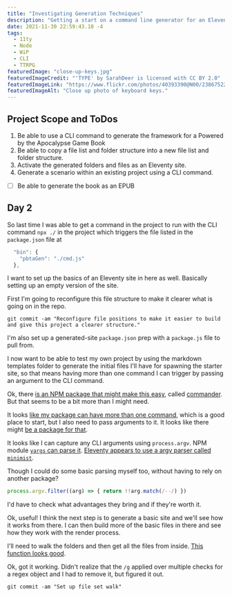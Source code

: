 ```yaml
---
title: "Investigating Generation Techniques"
description: "Getting a start on a command line generator for an Eleventy site for PBTA games."
date: 2021-11-30 22:59:43.10 -4
tags:
  - 11ty
  - Node
  - WiP
  - CLI
  - TTRPG
featuredImage: "close-up-keys.jpg"
featuredImageCredit: "'TYPE' by SarahDeer is licensed with CC BY 2.0"
featuredImageLink: "https://www.flickr.com/photos/40393390@N00/2386752252"
featuredImageAlt: "Close up photo of keyboard keys."
---
```


## Project Scope and ToDos

1. Be able to use a CLI command to generate the framework for a Powered by the Apocalypse Game Book
2. Be able to copy a file list and folder structure into a new file list and folder structure.
3. Activate the generated folders and files as an Eleventy site.
4. Generate a scenario within an existing project using a CLI command.

- [ ] Be able to generate the book as an EPUB

## Day 2

So last time I was able to get a command in the project to run with the CLI command `npx ./` in the project which triggers the file listed in the `package.json` file at

```javascript
  "bin": {
    "pbtaGen": "./cmd.js"
  },
```

I want to set up the basics of an Eleventy site in here as well. Basically setting up an empty version of the site.

First I'm going to reconfigure this file structure to make it clearer what is going on in the repo.

`git commit -am "Reconfigure file positions to make it easier to build and give this project a clearer structure."`

I'm also set up a generated-site `package.json` prep with a `package.js` file to pull from.

I now want to be able to test my own project by using the markdown templates folder to generate the initial files I'll have for spawning the starter site, so that means having more than one command I can trigger by passing an argument to the CLI command.

Ok, there [is an NPM package that might make this easy](https://blog.logrocket.com/creating-a-cli-tool-with-node-js/), called [commander](https://www.npmjs.com/package/commander). But that seems to be a bit more than I might need.

It looks [like my package can have more than one command](https://blog.bitsrc.io/how-to-build-a-command-line-cli-tool-in-nodejs-b8072b291f81), which is a good place to start, but I also need to pass arguments to it. It looks like there might [be a package for that](https://developer.okta.com/blog/2019/06/18/command-line-app-with-nodejs).

It looks like I can capture any CLI arguments using `process.argv`. NPM module [`yargs` can parse it](https://www.npmjs.com/package/yargs). [Eleventy appears to use a argv parser called `minimist`](https://www.npmjs.com/package/minimist).

Though I could do some basic parsing myself too, without having to rely on another package?

```javascript
process.argv.filter((arg) => { return !!arg.match(/--/) })
```

I'd have to check what advantages they bring and if they're worth it.

Ok, useful! I think the next step is to generate a basic site and we'll see how it works from there. I can then build more of the basic files in there and see how they work with the render process.

I'll need to walk the folders and then get all the files from inside. [This function looks good](https://stackoverflow.com/questions/5827612/node-js-fs-readdir-recursive-directory-search).

Ok, got it working. Didn't realize that the `/g` applied over multiple checks for a regex object and I had to remove it, but figured it out.

`git commit -am "Set up file set walk"`
